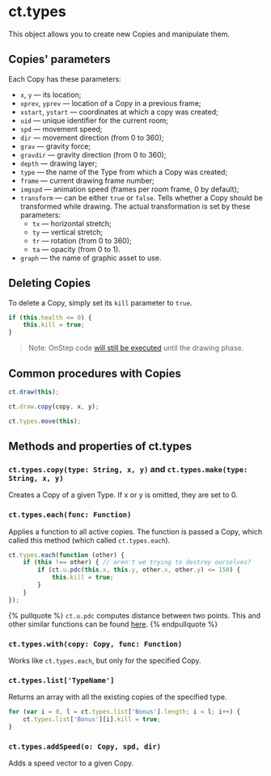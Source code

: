# ct.types

This object allows you to create new Copies and manipulate them.


## Copies' parameters

Each Copy has these parameters:

- `x`, `y` — its location;
- `xprev`, `yprev` — location of a Copy in a previous frame;
- `xstart`, `ystart` — coordinates at which a copy was created;
- `uid` — unique identifier for the current room;
- `spd` — movement speed;
- `dir` — movement direction (from 0 to 360);
- `grav` — gravity force;
- `gravdir` — gravity direction (from 0 to 360);
- `depth` — drawing layer;
- `type` — the name of the Type from which a Copy was created;
- `frame` — current drawing frame number;
- `imgspd` — animation speed (frames per room frame, 0 by default);
- `transform` — can be either `true` or `false`. Tells whether a Copy should be transformed while drawing. The actual transformation is set by these parameters:
    - `tx` — horizontal stretch;
    - `ty` — vertical stretch;
    - `tr` — rotation (from 0 to 360);
    - `ta` — opacity (from 0 to 1).
- `graph` — the name of graphic asset to use.


## Deleting Copies

To delete a Copy, simply set its `kill` parameter to `true`.

```js Example: delete Copy, if its health is depleted
if (this.health <= 0) {
    this.kill = true;
}
```

> Note: OnStep code [will still be executed](ct.html#Event-sequence) until the drawing phase.


## Common procedures with Copies

```js Draw the current Copy in its place
ct.draw(this);
```

```js Draw a Copy in a specified location
ct.draw.copy(copy, x, y);
```

```js Move a Copy according to its 'spd' and 'grav' parameters
ct.types.move(this);
```


## Methods and properties of ct.types

### `ct.types.copy(type: String, x, y)` and `ct.types.make(type: String, x, y)`

Creates a Copy of a given Type. If x or y is omitted, they are set to 0.

### `ct.types.each(func: Function)`

Applies a function to all active copies. The function is passed a Copy, which called this method (which called `ct.types.each`).

```js Example: destroy all the copies within a 150px radius
ct.types.each(function (other) {
    if (this !== other) { // aren't we trying to destroy ourselves?
        if (ct.u.pdc(this.x, this.y, other.x, other.y) <= 150) {
            this.kill = true;
        }
    }
});
```

{% pullquote %}
`ct.u.pdc` computes distance between two points. This and other similar functions can be found [here](ct.u.html).
{% endpullquote %}

### `ct.types.with(copy: Copy, func: Function)`

Works like `ct.types.each`, but only for the specified Copy.

### `ct.types.list['TypeName']`

Returns an array with all the existing copies of the specified type.

```js Example: make an order to destroy all the 'Bonus' Copies
for (var i = 0, l = ct.types.list['Bonus'].length; i < l; i++) {
    ct.types.list['Bonus'][i].kill = true;
}
```

### `ct.types.addSpeed(o: Copy, spd, dir)`

Adds a speed vector to a given Copy.